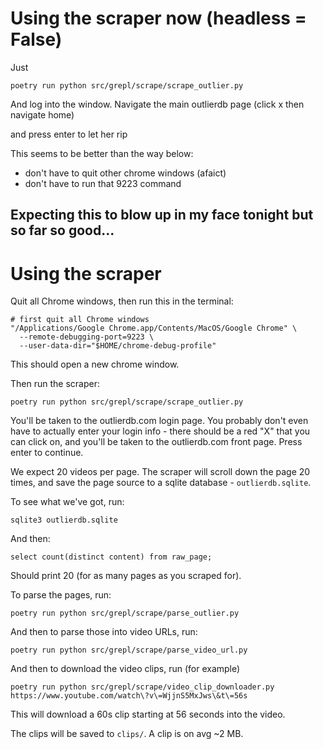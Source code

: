 # Using the scraper now (headless = False)

Just
```
poetry run python src/grepl/scrape/scrape_outlier.py
```

And log into the window. Navigate the main outlierdb page (click x then navigate home)

and press enter to let her rip

This seems to be better than the way below:
* don't have to quit other chrome windows (afaict)
* don't have to run that 9223 command

Expecting this to blow up in my face tonight but so far so good...
-----

# Using the scraper

Quit all Chrome windows, then run this in the terminal:
```
# first quit all Chrome windows
"/Applications/Google Chrome.app/Contents/MacOS/Google Chrome" \
  --remote-debugging-port=9223 \
  --user-data-dir="$HOME/chrome-debug-profile"
```
This should open a new chrome window.

Then run the scraper:

```
poetry run python src/grepl/scrape/scrape_outlier.py
```

You'll be taken to the outlierdb.com login page. You probably don't even have to actually enter your login info - there should be a red "X" that you can click on, and you'll be taken to the outlierdb.com front page. Press enter to continue.

We expect 20 videos per page. The scraper will scroll down the page 20 times, and save the page source to a sqlite database - `outlierdb.sqlite`.

To see what we've got, run:

```
sqlite3 outlierdb.sqlite
```

And then:

```
select count(distinct content) from raw_page;
```

Should print 20 (for as many pages as you scraped for).

To parse the pages, run:

```
poetry run python src/grepl/scrape/parse_outlier.py
```

And then to parse those into video URLs, run:

```
poetry run python src/grepl/scrape/parse_video_url.py
```

And then to download the video clips, run (for example)

```
poetry run python src/grepl/scrape/video_clip_downloader.py https://www.youtube.com/watch\?v\=WjjnS5MxJws\&t\=56s
```

This will download a 60s clip starting at 56 seconds into the video.

The clips will be saved to `clips/`. A clip is on avg ~2 MB.
